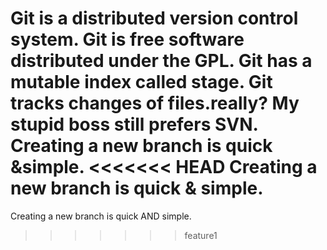 Git is a distributed version control system.
Git is free software distributed under the GPL.
Git has a mutable index called stage.
Git tracks changes of files.really?
My stupid boss still prefers SVN.
Creating a new branch is quick &simple.
<<<<<<< HEAD
Creating a new branch is quick & simple.
=======
Creating a new branch is quick AND simple.
>>>>>>> feature1

